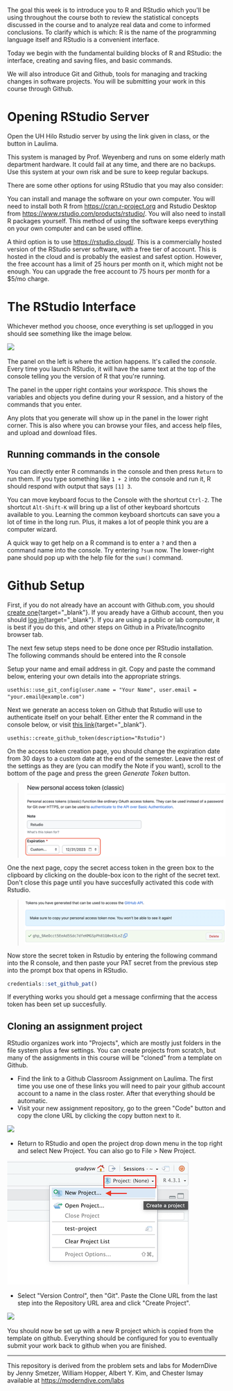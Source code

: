 
The goal this week is to introduce you to R and RStudio which you'll be using throughout the course both to review the statistical concepts discussed in the  course and to analyze real data and come to informed conclusions. To clarify which is which: R is the name of the programming language itself and RStudio is a convenient interface. 

Today we begin with the fundamental building blocks of R and RStudio: the interface, creating and saving files, and basic commands.

We will also introduce Git and Github, tools for managing and tracking changes in software projects. You will be submitting your work in this course through Github.

# Opening RStudio Server

Open the UH Hilo Rstudio server by using the link given in class, or the button in Laulima.

This system is managed by Prof. Weyenberg and runs on some elderly math department hardware. It could fail at any time, and there are no backups. Use this system at your own risk and be sure to keep regular backups.

There are some other options for using RStudio that you may also consider:

You can install and manage the software on your own computer. You will need to install both R from https://cran.r-project.org and Rstudio Desktop from https://www.rstudio.com/products/rstudio/. You will also need to install R packages yourself. This method of using the software keeps everything on your own computer and can be used offline.

A third option is to use https://rstudio.cloud/. This is a commercially hosted version of the RStudio server software, with a free tier of account. This is hosted in the cloud and is probably the easiest and safest option. However, the free account has a limit of 25 hours per month on it, which might not be enough. You can upgrade the free account to 75 hours per month for a $5/mo charge.



# The RStudio Interface

Whichever method you choose, once everything is set up/logged in you should see something like the image below.

![](figures/Studio_opening.png)


The panel on the left is where the action happens. It's called the *console*.  Every time you launch RStudio, it will have the same text at the top of the  console telling you the version of R that you're running.

The panel in the upper right contains your *workspace*. This shows the variables and objects you define during your R session, and a history of the commands that you enter. 

Any plots that you generate will show up in the panel in the lower right corner.  This is also where you can browse your files, and access help files, and upload and download files. 

## Running commands in the console

You can directly enter R commands in the console and then press `Return` to run them. If you type something like `1 + 2` into the console and run it, R should respond with output that says `[1] 3`.

You can move keyboard focus to the Console with the shortcut `Ctrl-2`.  The shortcut `Alt-Shift-K` will bring up a list of other keyboard shortcuts available to you. Learning the common keyboard shortcuts can save you a lot of time in the long run. Plus, it makes a lot of people think you are a computer wizard.

A quick way to get help on a R command is to enter a `?` and then a command name into the console. Try entering `?sum` now. The lower-right pane should pop up with the help file for the `sum()` command.

# Github Setup

First, if you do not already have an account with Github.com, you should [create one](https://github.com/join){target="_blank"}. If you aready have a Github account, then you should [log in](https://github.com/login){target="_blank"}. If you are using a public or lab computer, it is best if you do this, and other steps on Github in a Private/Incognito browser tab.

The next few setup steps need to be done once per RStudio installation. The following commands should be entered into the R console

Setup your name and email address in git. Copy and paste the command below, entering your own details into the appropriate strings.
```
usethis::use_git_config(user.name = "Your Name", user.email = "your.email@example.com")
```

Next we generate an access token on Github that Rstudio will use to authenticate itself on your behalf. Either enter the R command in the console below, or visit [this link](https://github.com/settings/tokens/new?scopes=repo,user,gist,workflow&description=Rstudio){target="_blank"}.
```
usethis::create_github_token(description="Rstudio") 
```

On the access token creation page, you should change the expiration date from 30 days to a custom date at the end of the semester. Leave the rest of the settings as they are (you can modify the Note if you want), scroll to the bottom of the page and press the green _Generate Token_ button.

>   ![](figures/github_new_pat.png)

One the next page, copy the secret access token in the green box to the clipboard by clicking on the double-box icon to the right of the secret text. Don't close this page until you have succesfully activated this code with Rstudio.

> ![](figures/github_copy_pat.png)

Now store the secret token in Rstudio by entering the following command into the R console, and then paste your PAT secret from the previous step into the prompt box that opens in RStudio.

```r
credentials::set_github_pat()
```

If everything works you should get a message confirming that the access token has been set up succesfully.

## Cloning an assignment project

RStudio organizes work into "Projects", which are mostly just folders in the file system plus a few settings. You can create projects from scratch, but many of the assignments in this course will be "cloned" from a template on Github. 

- Find the link to a Github Classroom Assignment on Laulima. The first time you use one of these links you will need to pair your github account account to a name in the class roster. After that everything should be automatic. 
- Visit your new assignment repository, go to the green "Code" button and copy the clone URL by clicking the copy button next to it.

![](figures/github-clone-url.png)

- Return to RStudio and open the project drop down menu in the top right and select New Project. You can also go to File > New Project.

![](figures/new-project.png)

- Select "Version Control", then "Git". Paste the Clone URL from the last step into the Repository URL area and click "Create Project".

![](figures/repository-url.png)

You should now be set up with a new R project which is copied from the template on github. Everything should be configured for you to eventually submit your work back to github when you are finished.

----

This repository is derived from the problem sets and labs for ModernDive by Jenny Smetzer, William Hopper, Albert Y. Kim, and Chester Ismay available at https://moderndive.com/labs

